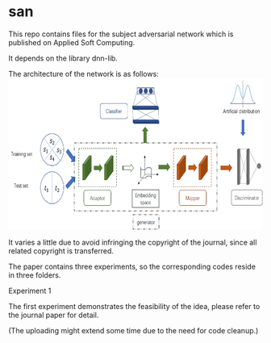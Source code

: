 # san
This repo contains files for the subject adversarial network which is published on Applied Soft Computing.

It depends on the library dnn-lib.

The architecture of the network is as follows:
<img src="arch.png" alt="network architecture" height="300" width="700">

It varies a little due to avoid infringing the copyright of the journal, since all related copyright is transferred.

The paper contains three experiments, so the corresponding codes reside in three folders.

<p>Experiment 1</p>

The first experiment demonstrates the feasibility of the idea, please refer to the journal paper for detail.
 
(The uploading might extend some time due to the need for code cleanup.)

